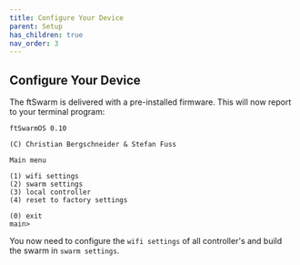 ```yaml
---
title: Configure Your Device
parent: Setup
has_children: true
nav_order: 3
---
```

## Configure Your Device

The ftSwarm is delivered with a pre-installed firmware. This will now report to your terminal program:

```
ftSwarmOS 0.10

(C) Christian Bergschneider & Stefan Fuss

Main menu

(1) wifi settings
(2) swarm settings
(3) local controller
(4) reset to factory settings

(0) exit
main>
```

You now need to configure the `wifi settings` of all controller's and build the swarm in `swarm settings`.